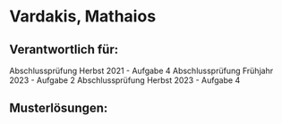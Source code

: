 # Vardakis, Mathaios

## Verantwortlich für:

Abschlussprüfung Herbst 2021 - Aufgabe 4
Abschlussprüfung Frühjahr 2023 - Aufgabe 2
Abschlussprüfung Herbst 2023 - Aufgabe 4

## Musterlösungen: